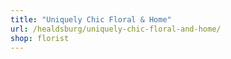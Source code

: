 ```yaml
---
title: "Uniquely Chic Floral & Home"
url: /healdsburg/uniquely-chic-floral-and-home/
shop: florist
---
```

